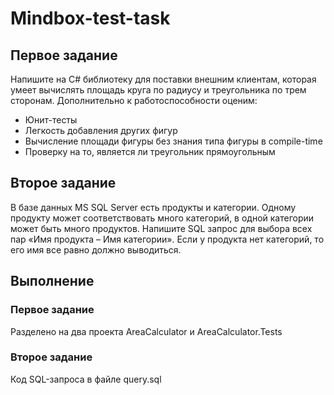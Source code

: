# Mindbox-test-task

## Первое задание

Напишите на C# библиотеку для поставки внешним клиентам, которая умеет вычислять площадь круга по радиусу и треугольника по трем сторонам. Дополнительно к работоспособности оценим:

+ Юнит-тесты
+ Легкость добавления других фигур
+ Вычисление площади фигуры без знания типа фигуры в compile-time
+ Проверку на то, является ли треугольник прямоугольным

## Второе задание

В базе данных MS SQL Server есть продукты и категории.
Одному продукту может соответствовать много категорий,
в одной категории может быть много продуктов.
Напишите SQL запрос для выбора всех пар «Имя продукта – Имя категории».
Если у продукта нет категорий, то его имя все равно должно выводиться.

## Выполнение

### Первое задание

Разделено на два проекта AreaCalculator и AreaCalculator.Tests

### Второе задание

Код SQL-запроса в файле query.sql